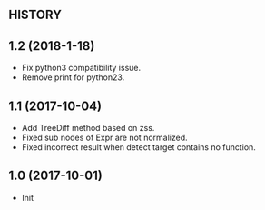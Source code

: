 HISTORY
--------

## 1.2 (2018-1-18)

- Fix python3 compatibility issue.
- Remove print for python23.

## 1.1 (2017-10-04)

- Add TreeDiff method based on zss.
- Fixed sub nodes of Expr are not normalized.
- Fixed incorrect result when detect target contains no function.

## 1.0 (2017-10-01)

- Init
